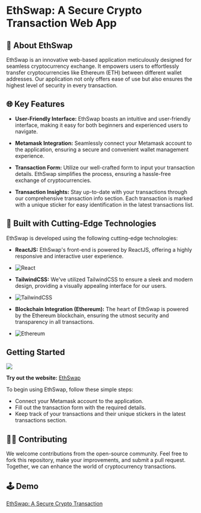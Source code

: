 
# EthSwap: A Secure Crypto Transaction Web App

## 🚀 About EthSwap

EthSwap is an innovative web-based application meticulously designed for seamless cryptocurrency exchange. It empowers users to effortlessly transfer cryptocurrencies like Ethereum (ETH) between different wallet addresses. Our application not only offers ease of use but also ensures the highest level of security in every transaction.

## 🌐 Key Features

- **User-Friendly Interface:** EthSwap boasts an intuitive and user-friendly interface, making it easy for both beginners and experienced users to navigate.

- **Metamask Integration:** Seamlessly connect your Metamask account to the application, ensuring a secure and convenient wallet management experience.

- **Transaction Form:** Utilize our well-crafted form to input your transaction details. EthSwap simplifies the process, ensuring a hassle-free exchange of cryptocurrencies.

- **Transaction Insights:** Stay up-to-date with your transactions through our comprehensive transaction info section. Each transaction is marked with a unique sticker for easy identification in the latest transactions list.


## 🔧 Built with Cutting-Edge Technologies

EthSwap is developed using the following cutting-edge technologies:

- **ReactJS:**  EthSwap's front-end is powered by ReactJS, offering a highly responsive and interactive user experience. 
- ![React](https://img.shields.io/badge/react-%2320232a.svg?style=for-the-badge&logo=react&logoColor=%2361DAFB)

- **TailwindCSS:** We've utilized TailwindCSS to ensure a sleek and modern design, providing a visually appealing interface for our users.

- ![TailwindCSS](https://img.shields.io/badge/tailwindcss-%2338B2AC.svg?style=for-the-badge&logo=tailwind-css&logoColor=white)

- **Blockchain Integration (Ethereum):** The heart of EthSwap is powered by the Ethereum blockchain, ensuring the utmost security and transparency in all transactions.
- ![Ethereum](https://img.shields.io/badge/Ethereum-3C3C3D?style=for-the-badge&logo=Ethereum&logoColor=white)
## Getting Started

![](https://img.shields.io/website?url=https://www.codingspace.codes&logo=github&style=flat-square)

**Try out the website:** [EthSwap](https://ethswap.vercel.app/)

To begin using EthSwap, follow these simple steps:

- Connect your Metamask account to the application.
- Fill out the transaction form with the required details.
- Keep track of your transactions and their unique stickers in the latest transactions section.
## 👨‍💻 Contributing

We welcome contributions from the open-source community. Feel free to fork this repository, make your improvements, and submit a pull request. Together, we can enhance the world of cryptocurrency transactions.

## 🕹 Demo

[EthSwap: A Secure Crypto Transaction](https://www.linkedin.com/posts/sambit-saha_cryptoexchange-ethswap-blockchain-activity-7106307421387571200-REzj?utm_source=share&utm_medium=member_desktop)

